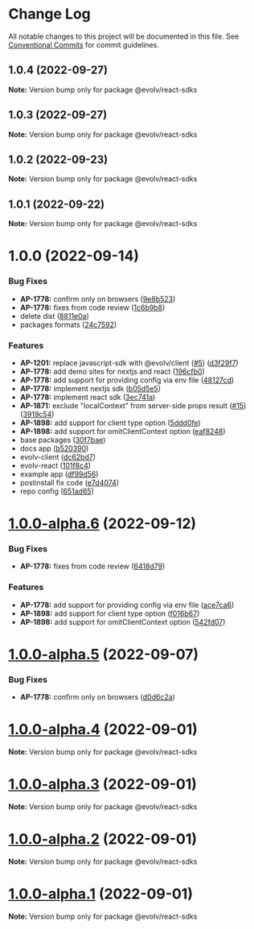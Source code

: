 # Change Log

All notable changes to this project will be documented in this file.
See [Conventional Commits](https://conventionalcommits.org) for commit guidelines.

## 1.0.4 (2022-09-27)

**Note:** Version bump only for package @evolv/react-sdks





## 1.0.3 (2022-09-27)

**Note:** Version bump only for package @evolv/react-sdks





## 1.0.2 (2022-09-23)

**Note:** Version bump only for package @evolv/react-sdks





## 1.0.1 (2022-09-22)

**Note:** Version bump only for package @evolv/react-sdks





# 1.0.0 (2022-09-14)


### Bug Fixes

* **AP-1778:** confirm only on browsers ([9e8b523](https://github.com/evolv-ai/react-sdks/commit/9e8b523f7e05ebbdfff7f249c0c97ebe712a78ac))
* **AP-1778:** fixes from code review ([1c6b9b8](https://github.com/evolv-ai/react-sdks/commit/1c6b9b88f3b67f02531b250541e90cbbe7aa24c0))
* delete dist ([8811e0a](https://github.com/evolv-ai/react-sdks/commit/8811e0a0e73898c85c8565a3ab20402fb57db6a7))
* packages formats ([24c7592](https://github.com/evolv-ai/react-sdks/commit/24c75923d1dafa7803562ccb98c44a5e3e12d15d))


### Features

* **AP-1201:** replace javascript-sdk with @evolv/client ([#5](https://github.com/evolv-ai/react-sdks/issues/5)) ([d3f29f7](https://github.com/evolv-ai/react-sdks/commit/d3f29f71a4dbc42d03c4779bc9cbc7576071b48f))
* **AP-1778:** add demo sites for nextjs and react ([196cfb0](https://github.com/evolv-ai/react-sdks/commit/196cfb07a74ebc278a1c423d37972960825cdecb))
* **AP-1778:** add support for providing config via env file ([48127cd](https://github.com/evolv-ai/react-sdks/commit/48127cdf1e160c7c4f0d8b8ba8226e394008cb46))
* **AP-1778:** implement nextjs sdk ([b05d5e5](https://github.com/evolv-ai/react-sdks/commit/b05d5e5bd715f3cadfa2d19e335e361122cd79d2))
* **AP-1778:** implement react sdk ([3ec741a](https://github.com/evolv-ai/react-sdks/commit/3ec741a75e6195a08f59c24f026a03c3c5400309))
* **AP-1871:** exclude "localContext" from server-side props result ([#15](https://github.com/evolv-ai/react-sdks/issues/15)) ([3919c54](https://github.com/evolv-ai/react-sdks/commit/3919c54c6bb5771eab34fcf45750016d7242ef71))
* **AP-1898:** add support for client type option ([5ddd0fe](https://github.com/evolv-ai/react-sdks/commit/5ddd0fe60998ed313144489584d3ab21c153b79b))
* **AP-1898:** add support for omitClientContext option ([eaf8248](https://github.com/evolv-ai/react-sdks/commit/eaf8248993e7f13d1ff35f4b11a1e970c8ba51fc))
* base packages ([30f7bae](https://github.com/evolv-ai/react-sdks/commit/30f7bae7d9e520a9153f494210dba22170de7fdb))
* docs app ([b520390](https://github.com/evolv-ai/react-sdks/commit/b5203906b74d2a3d092d4ece6a43588e2e91e315))
* evolv-client ([dc62bd7](https://github.com/evolv-ai/react-sdks/commit/dc62bd79a3aaf619bfbea2d6665690df07caec16))
* evolv-react ([101f8c4](https://github.com/evolv-ai/react-sdks/commit/101f8c457929696593496c5f51fa01b0c6ff4f90))
* example app ([df99d56](https://github.com/evolv-ai/react-sdks/commit/df99d56fadc7999fa55783179f3ade19b85dcecc))
* postinstall fix code ([e7d4074](https://github.com/evolv-ai/react-sdks/commit/e7d40741a480b1afd345ed51df4a2d97db1355bf))
* repo config ([651ad65](https://github.com/evolv-ai/react-sdks/commit/651ad658e6efbc5f8fb95ee625ae94a3b22a263b))





# [1.0.0-alpha.6](https://github.com/evolv-ai/react-sdks/compare/v1.0.0-alpha.5...v1.0.0-alpha.6) (2022-09-12)


### Bug Fixes

* **AP-1778:** fixes from code review ([6418d79](https://github.com/evolv-ai/react-sdks/commit/6418d79739a24bd897cf0e13745bf91fcbf8c5cf))


### Features

* **AP-1778:** add support for providing config via env file ([ace7ca6](https://github.com/evolv-ai/react-sdks/commit/ace7ca6fbe74e660d3e960bf3df047ae99876243))
* **AP-1898:** add support for client type option ([f016b67](https://github.com/evolv-ai/react-sdks/commit/f016b678f5f08193b7f2f5df44f47999d369df21))
* **AP-1898:** add support for omitClientContext option ([542fd07](https://github.com/evolv-ai/react-sdks/commit/542fd078eea9f2a314c683070d3cacc8706d188e))





# [1.0.0-alpha.5](https://github.com/evolv-ai/react-sdks/compare/v1.0.0-alpha.4...v1.0.0-alpha.5) (2022-09-07)


### Bug Fixes

* **AP-1778:** confirm only on browsers ([d0d6c2a](https://github.com/evolv-ai/react-sdks/commit/d0d6c2ac0d3e9e0958d0f7e4d9d89a561610a057))





# [1.0.0-alpha.4](https://github.com/evolv-ai/react-sdks/compare/v1.0.0-alpha.3...v1.0.0-alpha.4) (2022-09-01)

**Note:** Version bump only for package @evolv/react-sdks





# [1.0.0-alpha.3](https://github.com/evolv-ai/react-sdks/compare/v1.0.0-alpha.2...v1.0.0-alpha.3) (2022-09-01)

**Note:** Version bump only for package @evolv/react-sdks





# [1.0.0-alpha.2](https://github.com/evolv-ai/react-sdks/compare/v1.0.0-alpha.1...v1.0.0-alpha.2) (2022-09-01)

**Note:** Version bump only for package @evolv/react-sdks





# [1.0.0-alpha.1](https://github.com/evolv-ai/react-sdks/compare/v1.0.0-alpha.0...v1.0.0-alpha.1) (2022-09-01)

**Note:** Version bump only for package @evolv/react-sdks
